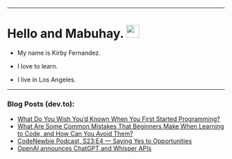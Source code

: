 
<img src="https://komarev.com/ghpvc/?username=kirbygit&style=flat-square&color=blue" alt=""/>

---
<h1>
  Hello and Mabuhay.
  <img src="https://media.giphy.com/media/hvRJCLFzcasrR4ia7z/giphy.gif" width="30px"/>
</h1>

- My name is Kirby Fernandez.

- I love to learn.

- I live in Los Angeles.

---

### Blog Posts (dev.to):
<!-- BLOG-POST-LIST:START -->
- [What Do You Wish You’d Known When You First Started Programming?](https://dev.to/codenewbieteam/what-do-you-wish-youd-known-when-you-first-started-programming-1p25)
- [What Are Some Common Mistakes That Beginners Make When Learning to Code, and How Can You Avoid Them?](https://dev.to/codenewbieteam/what-are-some-common-mistakes-that-beginners-make-when-learning-to-code-and-how-can-you-avoid-them-35oi)
- [CodeNewbie Podcast, S23:E4 — Saying Yes to Opportunities](https://dev.to/codenewbieteam/codenewbie-podcast-s23e4-saying-yes-to-opportunities-15ik)
- [OpenAI announces ChatGPT and Whisper APIs](https://dev.to/ben/openai-announces-chatgpt-and-whisper-apis-304i)
<!-- BLOG-POST-LIST:END -->
